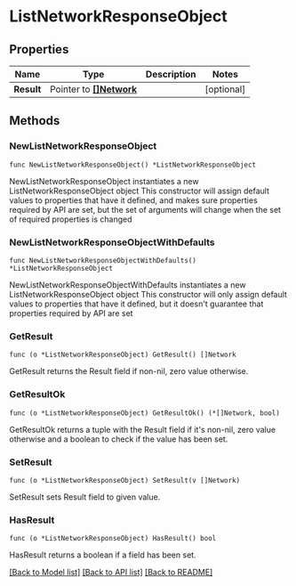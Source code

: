 # ListNetworkResponseObject

## Properties

Name | Type | Description | Notes
------------ | ------------- | ------------- | -------------
**Result** | Pointer to [**[]Network**](Network.md) |  | [optional] 

## Methods

### NewListNetworkResponseObject

`func NewListNetworkResponseObject() *ListNetworkResponseObject`

NewListNetworkResponseObject instantiates a new ListNetworkResponseObject object
This constructor will assign default values to properties that have it defined,
and makes sure properties required by API are set, but the set of arguments
will change when the set of required properties is changed

### NewListNetworkResponseObjectWithDefaults

`func NewListNetworkResponseObjectWithDefaults() *ListNetworkResponseObject`

NewListNetworkResponseObjectWithDefaults instantiates a new ListNetworkResponseObject object
This constructor will only assign default values to properties that have it defined,
but it doesn't guarantee that properties required by API are set

### GetResult

`func (o *ListNetworkResponseObject) GetResult() []Network`

GetResult returns the Result field if non-nil, zero value otherwise.

### GetResultOk

`func (o *ListNetworkResponseObject) GetResultOk() (*[]Network, bool)`

GetResultOk returns a tuple with the Result field if it's non-nil, zero value otherwise
and a boolean to check if the value has been set.

### SetResult

`func (o *ListNetworkResponseObject) SetResult(v []Network)`

SetResult sets Result field to given value.

### HasResult

`func (o *ListNetworkResponseObject) HasResult() bool`

HasResult returns a boolean if a field has been set.


[[Back to Model list]](../README.md#documentation-for-models) [[Back to API list]](../README.md#documentation-for-api-endpoints) [[Back to README]](../README.md)



